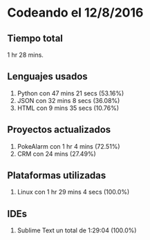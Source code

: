 # Codeando el 12/8/2016

## Tiempo total
1 hr 28 mins.

## Lenguajes usados
1. Python con 47 mins 21 secs (53.16%)
1. JSON con 32 mins 8 secs (36.08%)
1. HTML con 9 mins 35 secs (10.76%)

## Proyectos actualizados
1. PokeAlarm con 1 hr 4 mins (72.51%)
1. CRM con 24 mins (27.49%)

## Plataformas utilizadas
1. Linux con 1 hr 29 mins 4 secs (100.0%)

## IDEs
1. Sublime Text un total de 1:29:04 (100.0%)
